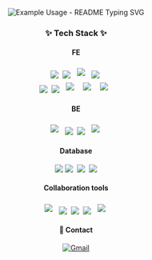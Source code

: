 <p align="center">
  <img src="https://readme-typing-svg.demolab.com/?lines=Welcome+to+UZYHU's+Github+💻;Please+Enjoy+in+my+repo!&font=Fira%20Code&center=true&width=380&height=50&duration=3000&pause=1500" alt="Example Usage - README Typing SVG">
</p>

<h3 align="center">✨ Tech Stack ✨</h3>
<h4 align="center">FE</h4>
<div align="center">
  <img src="https://img.shields.io/badge/react-20232a.svg?style=for-the-badge&logo=react&logoColor=61DAFB" />&nbsp
  <img src="https://img.shields.io/badge/javascript-F7DF1E.svg?style=for-the-badge&logo=javascript&logoColor=20232a" />&nbsp
  <img src="https://img.shields.io/badge/typescript-007ACC.svg?style=for-the-badge&logo=typescript&logoColor=white" style="margin: 5px;"/>&nbsp
  <img src="https://img.shields.io/badge/html5-E34F26.svg?style=for-the-badge&logo=html5&logoColor=white" />&nbsp
</div>

<div align="center">
  <img src="https://img.shields.io/badge/styled--components-DB7093?style=for-the-badge&logo=styled-components&logoColor=ffd35b" />&nbsp
  <img src="https://img.shields.io/badge/css3-1572B6.svg?style=for-the-badge&logo=css3&logoColor=white" />&nbsp
  <img src="https://img.shields.io/badge/mui-007FFF.svg?style=for-the-badge&logo=mui&logoColor=white" style="margin: 5px;"/>&nbsp
  <img src="https://img.shields.io/badge/bootstrap-7952B3.svg?style=for-the-badge&logo=bootstrap&logoColor=white" style="margin: 5px;"/>&nbsp
  <img src="https://img.shields.io/badge/vite-f5dd42.svg?style=for-the-badge&logo=vite&logoColor=white" style="margin: 5px;"/>&nbsp
</div>


<h4 align="center">BE</h4>
<div align="center">
  <img src="https://img.shields.io/badge/Java-ED8B00?style=for-the-badge&logo=openjdk&logoColor=white" style="margin: 5px;"/>&nbsp
  <img src="https://img.shields.io/badge/Node.js-43853D?style=for-the-badge&logo=node.js&logoColor=white"/>&nbsp
  <img src="https://img.shields.io/badge/Spring Boot-22ab40?style=for-the-badge&logo=springboot&logoColor=white"/>&nbsp
  <img src="https://img.shields.io/badge/typescript-007ACC.svg?style=for-the-badge&logo=typescript&logoColor=white" style="margin: 5px;"/>&nbsp
</div>

<h4 align="center">Database</h4>
<div align="center">
  <img src="https://img.shields.io/badge/mysql-4479A1?style=for-the-badge&logo=mysql&logoColor=white"> 
  <img src="https://img.shields.io/badge/postgresql-4479A1?style=for-the-badge&logo=postgresql&logoColor=white"/>&nbsp
  <img src="https://img.shields.io/badge/mongodb-22522d?style=for-the-badge&logo=mongodb&logoColor=white"/>&nbsp
  <img src="https://img.shields.io/badge/oracle-F80000?style=for-the-badge&logo=oracle&logoColor=white"> 
</div>

<h4 align="center">Collaboration tools</h4>
<div align="center">
  <img src="https://img.shields.io/badge/Git-F05032?style=for-the-badge&logo=openjdk&logoColor=white" style="margin: 5px;"/>&nbsp
  <img src="https://img.shields.io/badge/GitHub-181717?style=for-the-badge&logo=node.js&logoColor=white"/>&nbsp
  <img src="https://img.shields.io/badge/Slack-4A154B?style=for-the-badge&logo=springboot&logoColor=white"/>&nbsp
  <img src="https://img.shields.io/badge/Figma-F24E1E?style=for-the-badge&logo=springboot&logoColor=white"/>&nbsp
  <img src="https://img.shields.io/badge/Notion-000000?style=for-the-badge&logo=typescript&logoColor=white" style="margin: 5px;"/>&nbsp
</div>

<h4 align="center">📩 Contact</h4>
<div align="center">
    <a href="mailto:ishwuzi@gmail.com">
        <img src="https://img.shields.io/badge/Gmail-EA4335?style=for-the-badge&logo=Gmail&logoColor=white" alt="Gmail">
    </a>
</div>&nbsp
